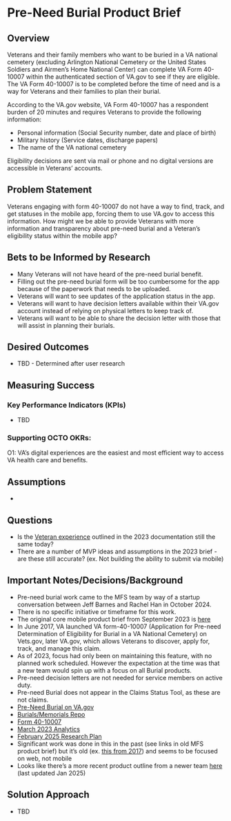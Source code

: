 # Pre-Need Burial Product Brief

## Overview

Veterans and their family members who want to be buried in a VA national cemetery (excluding Arlington National Cemetery or the United States Soldiers and Airmen’s Home National Center) can complete VA Form 40-10007 within the authenticated section of VA.gov to see if they are eligible. The VA Form 40-10007 is to be completed before the time of need and is a way for Veterans and their families to plan their burial.

According to the VA.gov website, VA Form 40-10007 has a respondent burden of 20 minutes and requires Veterans to provide the following information: 

* Personal information (Social Security number, date and place of birth)  
* Military history (Service dates, discharge papers)  
* The name of the VA national cemetery

Eligibility decisions are sent via mail or phone and no digital versions are accessible in Veterans’ accounts. 

## Problem Statement

Veterans engaging with form 40-10007 do not have a way to find, track, and get statuses in the mobile app, forcing them to use VA.gov to access this information. How might we be able to provide Veterans with more information and transparency about pre-need burial and a Veteran’s eligibility status within the mobile app?

## Bets to be Informed by Research

* Many Veterans will not have heard of the pre-need burial benefit.  
* Filling out the pre-need burial form will be too cumbersome for the app because of the paperwork that needs to be uploaded.   
* Veterans will want to see updates of the application status in the app.  
* Veterans will want to have decision letters available within their VA.gov account instead of relying on physical letters to keep track of.  
* Veterans will want to be able to share the decision letter with those that will assist in planning their burials. 

## Desired Outcomes

* TBD \- Determined after user research 

## Measuring Success

### Key Performance Indicators (KPIs)

* TBD

### Supporting OCTO OKRs:

O1: VA’s digital experiences are the easiest and most efficient way to access VA health care and benefits.

## Assumptions

* 

## Questions

* Is the [Veteran experience](https://github.com/department-of-veterans-affairs/va.gov-team/blob/master/products/va-mobile-app/features/PreNeed%20Burial%20Claim/PreNeedBurialClaim.md#veteran-experience) outlined in the 2023 documentation still the same today?  
* There are a number of MVP ideas and assumptions in the 2023 brief \- are these still accurate? (ex. Not building the ability to submit via mobile)

## Important Notes/Decisions/Background

* Pre-need burial work came to the MFS team by way of a startup conversation between Jeff Barnes and Rachel Han in October 2024\.  
* There is no specific initiative or timeframe for this work.  
* The original core mobile product brief from September 2023 is [here](https://github.com/department-of-veterans-affairs/va.gov-team/blob/master/products/va-mobile-app/features/PreNeed%20Burial%20Claim/PreNeedBurialClaim.md)  
* In June 2017, VA launched VA form-40-10007 (Application for Pre-need Determination of Eligibility for Burial in a VA National Cemetery) on Vets.gov, later VA.gov, which allows Veterans to discover, apply for, track, and manage this claim.  
* As of 2023, focus had only been on maintaining this feature, with no planned work scheduled. However the expectation at the time was that a new team would spin up with a focus on all Burial products.  
* Pre-need decision letters are not needed for service members on active duty.  
* Pre-need Burial does not appear in the Claims Status Tool, as these are not claims.  
* [Pre-Need Burial on VA.gov](https://www.va.gov/burials-memorials/pre-need-eligibility/)  
* [Burials/Memorials Repo](https://github.com/department-of-veterans-affairs/va.gov-team/tree/master/products/burials-memorials)  
* [Form 40-10007](https://www.va.gov/find-forms/about-form-40-10007/#:~:text=Use%20VA%20Form%2040%2D10007,a%20Veteran%20or%20service%20member.)  
* [March 2023 Analytics](https://github.com/department-of-veterans-affairs/va.gov-team/blob/master/products/burials-memorials/pre-need/discovery/Pre-Need_Analytics_Mar2023.pdf)  
* [February 2025 Research Plan](https://github.com/department-of-veterans-affairs/va.gov-team/blob/master/products/burials-memorials/pre-need/mobile/research/2025-03_research-plan.md)  
* Significant work was done in this in the past (see links in old MFS product brief) but it’s old (ex. [this from 2017](https://github.com/department-of-veterans-affairs/va.gov-team/blob/master/products/burials-memorials/pre-need/jun-2017-mvp/vets.gov-pre-need-burial-charter-6.23.17.pdf)) and seems to be focused on web, not mobile  
* Looks like there’s a more recent product outline from a newer team [here](https://github.com/department-of-veterans-affairs/va.gov-team/blob/master/products/burials-memorials/pre-need/README-2023.md#user-problem-statement) (last updated Jan 2025\)

## Solution Approach

* TBD
